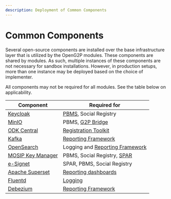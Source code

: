 ```yaml
---
description: Deployment of Common Components
---
```


# Common Components

Several open-source components are installed over the base infrastructure layer that is utilized by the OpenG2P modules. These components are shared by modules.  As such, multiple instances of these components are not necessary for sandbox installations.  However, in production setups, more than one instance may be deployed based on the choice of implementer.&#x20;

All components may not be required for all modules. See the table below on applicability.

| Component                                                                 | Required for                                                                             |
| ------------------------------------------------------------------------- | ---------------------------------------------------------------------------------------- |
| [Keycloak](keycloak.md)                                                   | [PBMS](../../pbms/), Social Registry                                                     |
| [MinIO](minio.md)                                                         | PBMS, [G2P Bridge](../../g2p-bridge/)                                                    |
| [ODK Central](odk-central.md)                                             | [Registration Toolkit](../../utilities-and-tools/registration-tool-kit.md)               |
| [Kafka](kafka.md)                                                         | [Reporting Framework](../../monitoring-and-reporting/reporting-framework.md)             |
| [OpenSearch](../base-infrastructure/fluentd-and-opensearch/opensearch.md) | Logging and [Reporting Framework](../../monitoring-and-reporting/reporting-framework.md) |
| [MOSIP Key Manager](keymanager.md)                                        | PBMS, Social Registry, [SPAR](../../spar/)                                               |
| [e-Signet](esignet.md)                                                    | SPAR, PBMS, Social Registry                                                              |
| [Apache Superset](apache-superset.md)                                     | [Reporting dashboards](../../monitoring-and-reporting/apache-superset.md)                |
| [Fluentd](../base-infrastructure/fluentd-and-opensearch/fluentd.md)       | [Logging](../../pbms/monitoring-and-reporting/logging.md)                                |
| [Debezium](debezium.md)                                                   | [Reporting Framework](../../monitoring-and-reporting/reporting-framework.md)             |
